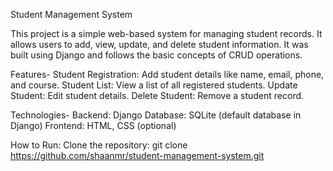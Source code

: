 Student Management System

This project is a simple web-based system for managing student records. It allows users to add, view, update, and delete student information. It was built using Django and follows the basic concepts of CRUD operations.

Features-
Student Registration: Add student details like name, email, phone, and course.
Student List: View a list of all registered students.
Update Student: Edit student details.
Delete Student: Remove a student record.

Technologies-
Backend: Django
Database: SQLite (default database in Django)
Frontend: HTML, CSS (optional)

How to Run:
Clone the repository:
   git clone https://github.com/shaanmr/student-management-system.git
